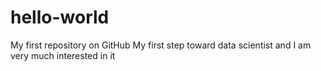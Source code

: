 # hello-world
My first repository on GitHub
My first step toward data scientist and I am very much interested in it
